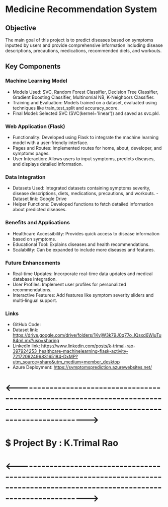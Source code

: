 # Medicine Recommendation System 


## Objective
The main goal of this project is to predict diseases based on symptoms inputted by users and provide comprehensive information including disease descriptions, precautions, medications, recommended diets, and workouts.

## Key Components
### Machine Learning Model
- Models Used: SVC, Random Forest Classifier, Decision Tree Classifier, Gradient Boosting Classifier, Multinomial NB, K-Neighbors Classifier.
- Training and Evaluation: Models trained on a dataset, evaluated using techniques like train_test_split and accuracy_score.
- Final Model: Selected SVC (SVC(kernel='linear')) and saved as svc.pkl.
### Web Application (Flask)
- Functionality: Developed using Flask to integrate the machine learning model with a user-friendly interface.
- Pages and Routes: Implemented routes for home, about, developer, and symptoms pages.
- User Interaction: Allows users to input symptoms, predicts diseases, and displays detailed information.
### Data Integration
- Datasets Used: Integrated datasets containing symptoms severity, disease descriptions, diets, medications, precautions, and workouts. - Dataset link: Google Drive
- Helper Functions: Developed functions to fetch detailed information about predicted diseases.
### Benefits and Applications
- Healthcare Accessibility: Provides quick access to disease information based on symptoms.
- Educational Tool: Explains diseases and health recommendations.
- Scalability: Can be expanded to include more diseases and features.
### Future Enhancements
- Real-time Updates: Incorporate real-time data updates and medical database integration.
- User Profiles: Implement user profiles for personalized recommendations.
- Interactive Features: Add features like symptom severity sliders and multi-lingual support.
### Links
- GitHub Code: 
- Dataset link: https://drive.google.com/drive/folders/1KvjW3k79J0q77o_lQsxd6WluTu84mLmx?usp=sharing
- LinkedIn link: https://www.linkedin.com/posts/k-trimal-rao-397924253_healthcare-machinelearning-flask-activity-7217209249683165184-DxMP?utm_source=share&utm_medium=member_desktop
- Azure Deployment: https://symptomsprediction.azurewebsites.net/


# <----------------------------------------------------------------------------------------------------------------------------------->
#                                                                                                    $ Project By : K.Trimal Rao 
# <----------------------------------------------------------------------------------------------------------------------------------->
